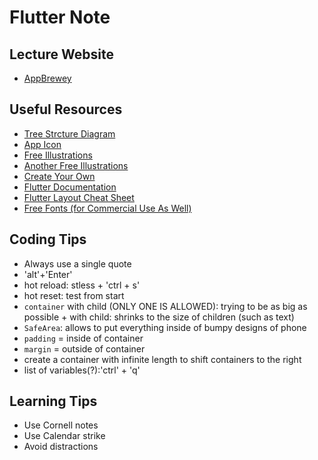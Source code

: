 # Flutter Note

## Lecture Website

- [AppBrewey](https://www.appbrewery.co/courses/flutter-development-bootcamp-with-dart/lectures/9986049)

## Useful Resources

- [Tree Strcture Diagram](https://app.diagrams.net/)
- [App Icon](https://appicon.co/)
- [Free Illustrations](http://icons8.com/ouch)
- [Another Free Illustrations](https://www.vecteezy.com/)
- [Create Your Own](https://www.canva.com/)
- [Flutter Documentation](https://api.flutter.dev/index.html)
- [Flutter Layout Cheat Sheet](https://medium.com/flutter-community/flutter-layout-cheat-sheet-5363348d037e)
- [Free Fonts (for Commercial Use As Well)](https://fonts.google.com/)

## Coding Tips

- Always use a single quote
- 'alt'+'Enter'
- hot reload: stless + 'ctrl + s'
- hot reset: test from start
- `container` with child (ONLY ONE IS ALLOWED): trying to be as big as possible + with child: shrinks to the size of children (such as text)
- `SafeArea`: allows to put everything inside of bumpy designs of phone
- `padding` = inside of container
- `margin` = outside of container
- create a container with infinite length to shift containers to the right
- list of variables(?):'ctrl' + 'q'

## Learning Tips

- Use Cornell notes
- Use Calendar strike
- Avoid distractions

